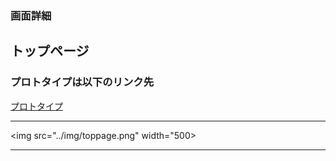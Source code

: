### 画面詳細
## トップページ
### プロトタイプは以下のリンク先
[プロトタイプ](https://www.figma.com/file/I22HS1o2DgE43eFRI05tGc/Untitled?node-id=105%3A2)
*****
<img src="../img/toppage.png" width="500>
                                    
******                                     
